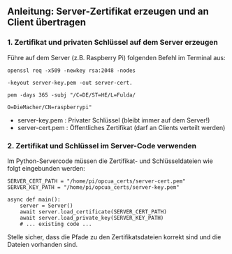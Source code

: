 ## Anleitung: Server-Zertifikat erzeugen und an Client übertragen


### 1. Zertifikat und privaten Schlüssel auf dem Server erzeugen
Führe auf dem Server (z.B. Raspberry Pi) folgenden Befehl im Terminal aus:

```
openssl req -x509 -newkey rsa:2048 -nodes

-keyout server-key.pem -out server-cert.

pem -days 365 -subj "/C=DE/ST=HE/L=Fulda/

O=DieMacher/CN=raspberrypi"
```

- server-key.pem : Privater Schlüssel (bleibt immer auf dem Server!)
- server-cert.pem : Öffentliches Zertifikat (darf an Clients verteilt werden)

### 2. Zertifikat und Schlüssel im Server-Code verwenden

Im Python-Servercode müssen die Zertifikat- und Schlüsseldateien wie folgt eingebunden werden:

```
SERVER_CERT_PATH = "/home/pi/opcua_certs/server-cert.pem"
SERVER_KEY_PATH = "/home/pi/opcua_certs/server-key.pem"

async def main():
    server = Server()
    await server.load_certificate(SERVER_CERT_PATH)
    await server.load_private_key(SERVER_KEY_PATH)
    # ... existing code ...
```
Stelle sicher, dass die Pfade zu den Zertifikatsdateien korrekt sind und die Dateien vorhanden sind.